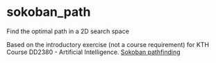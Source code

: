 # sokoban_path
Find the optimal path in a 2D search space

Based on the introductory exercise (not a course requirement) for KTH Course DD2380 - Artificial Intelligence.
[Sokoban pathfinding](https://kth.kattis.com/problems/kth.ai.sokobanpathfinding)
